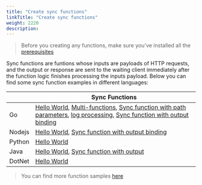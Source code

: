 ```yaml
---
title: "Create sync functions"
linkTitle: "Create sync functions"
weight: 2220
description: 
---
```


> Before you creating any functions, make sure you've installed all the [prerequisites](../prerequisites)

Sync functions are funtions whose inputs are payloads of HTTP requests, and the output or response are sent to the waiting client immediately after the function logic finishes processing the inputs payload. Below you can find some sync function examples in different languages:

|           | Sync Functions |
|-----------|----------------|
| Go        | [Hello World](https://github.com/OpenFunction/samples/tree/main/functions/knative/hello-world-go), [Multi-functions](https://github.com/OpenFunction/samples/tree/main/functions/knative/multiple-functions-go), [Sync function with path parameters](https://github.com/OpenFunction/samples/tree/main/functions/knative/path-parameters-function-go), [log processing](https://github.com/OpenFunction/samples/blob/main/functions/knative/logs-handler-function/LogsHandler.go), [Sync function with output binding](https://github.com/OpenFunction/samples/tree/main/functions/knative/with-output-binding) |
| Nodejs    | [Hello World](https://github.com/OpenFunction/samples/tree/main/functions/knative/hello-world-node), [Sync function with output binding](https://github.com/OpenFunction/samples/tree/main/functions/knative/with-output-binding-node) |
| Python    | [Hello World](https://github.com/OpenFunction/samples/tree/main/functions/knative/hello-world-python) |
| Java      | [Hello World](https://github.com/OpenFunction/samples/tree/main/functions/knative/java/hello-world), [Sync function with output](https://github.com/OpenFunction/samples/tree/main/functions/knative/java/with-output-binding) |
| DotNet    | [Hello World](https://github.com/OpenFunction/samples/tree/main/functions/knative/hello-world-dotnet) |

> You can find more function samples [here](../../../concepts/function_signatures/#samples)